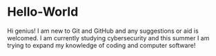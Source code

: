 # Hello-World
Hi genius! I am new to Git and GitHub and any suggestions or aid is welcomed. I am currently studying cybersecurity and this summer I am trying to expand my knowledge of coding and computer software!
